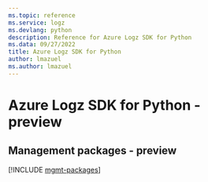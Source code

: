 ```yaml
---
ms.topic: reference
ms.service: logz
ms.devlang: python
description: Reference for Azure Logz SDK for Python
ms.data: 09/27/2022
title: Azure Logz SDK for Python
author: lmazuel
ms.author: lmazuel
---
```

# Azure Logz SDK for Python - preview

## Management packages - preview
[!INCLUDE [mgmt-packages](logz-mgmt-index.md)]